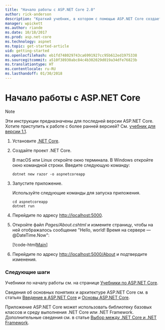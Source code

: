 ```yaml
---
title: "Начало работы с ASP.NET Core 2.0"
author: rick-anderson
description: "Краткий учебник, в котором с помощью ASP.NET Core создается и запускается простое приложение Hello World."
manager: wpickett
ms.author: riande
ms.date: 10/18/2017
ms.prod: asp.net-core
ms.technology: aspnet
ms.topic: get-started-article
uid: getting-started
ms.openlocfilehash: eb1fd748029743ca6991927cc95b612ed1975338
ms.sourcegitcommit: a510f38930abc84c4b302029d019a34dfe76823b
ms.translationtype: HT
ms.contentlocale: ru-RU
ms.lasthandoff: 01/30/2018
---
```

# <a name="get-started-with-aspnet-core"></a>Начало работы с ASP.NET Core

> [!NOTE]
> Эти инструкции предназначены для последней версии ASP.NET Core. Хотите приступить к работе с более ранней версией? См. [учебник для версии 1.1](xref:getting-started-1.1).

1. Установите [.NET Core](https://www.microsoft.com/net/core/).

2. Создайте проект .NET Core.

   В macOS или Linux откройте окно терминала. В Windows откройте окно командной строки. Введите следующую команду:

    ```terminal
    dotnet new razor -o aspnetcoreapp
    ```
    
4. Запустите приложение.

    Используйте следующие команды для запуска приложения.

    ```terminal
    cd aspnetcoreapp
    dotnet run
    ```

5. Перейдите по адресу [http://localhost:5000](http://localhost:5000).

6. Откройте файл *Pages/About.cshtml* и измените страницу, чтобы на ней отображалось сообщение "Hello, world! Время на сервере — @DateTime.Now":

    [!code-html[Main](getting-started/sample/getting-started/about.cshtml?highlight=9&range=1-9)]

7. Перейдите по адресу [http://localhost:5000/About](http://localhost:5000/About) и подтвердите изменения.

### <a name="next-steps"></a>Следующие шаги

Учебники по началу работы см. на странице [Учебники по ASP.NET Core](tutorials/index.md).

Сведения об основных понятиях и архитектуре ASP.NET Core см. в статьях [Введение в ASP.NET Core](index.md) и [Основы ASP.NET Core](fundamentals/index.md).

Приложение ASP.NET Core может использовать библиотеку базовых классов и среду выполнения .NET Core или .NET Framework. Дополнительные сведения см. в статье [Выбор между .NET Core и .NET Framework](https://docs.microsoft.com/dotnet/articles/standard/choosing-core-framework-server).
